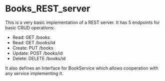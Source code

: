 # Books_REST_server

This is a very basic implementation of a REST server. It has 5 endpoints for basic CRUD operations:

- Read: GET /books
- Read: GET /books/id
- Create: PUT /books
- Update: POST /books/id
- Delete: DELETE /books/id

It also defines an Interface for BookService which allows cooperation with any service implementing it.
